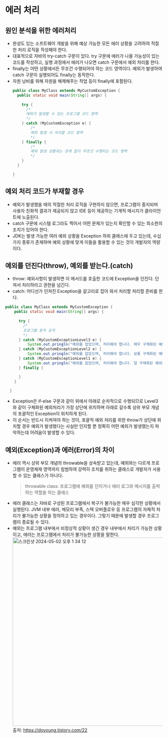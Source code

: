 # 에러 처리

## 원인 분석을 위한 에러처리
  - 완성도 있는 소프트웨어 개발을 위해 예상 가능한 모든 에러 상황을 고려하여 적절한 처리 로직을 작성해야 한다.
  - 대표적으로 자바의 try-catch 구문이 있다. try 구문에 에러가 나올 가능성이 있는 코드를 작성하고, 실행 과정에서 에러가 나오면 catch 구문에서 예외 처리를 한다.
  - finally는 어떤 상황에서든 무조건 수행되어야 하는 코드 영역이다. 예외가 발생하여 catch 구문이 실행되어도 finally는 동작한다.
  - 자원 낭비를 위해 자원을 해제해주는 작업 등이 finally에 포함된다.
    ```java
    public class MyClass extends MyCustomException {
      public static void main(String[] args) {
      
        try {
          /*
          예외가 발생할 수 있는 프로그램 코드 영역
          */
        } catch (MyCustomException e) {
            /*
            예외 발생 시 처리할 코드 영역
            */
        } finally {
            /*
            예외 발생 상황과는 관계 없이 무조건 수행되는 코드 영역
            */
        }
      }
    
    }
    ```

## 예외 처리 코드가 부재할 경우
  - 예외가 발생했을 때의 적절한 처리 로직을 구현하지 않으면, 프로그램이 중지되며 사용자 친화적 결과가 제공되지 않고 IDE 등이 제공하는 기계적 메시지가 클라이언트에 노출된다.
  - catch 구문에 시스템 로그라도 찍어서 어떤 문제가 있는지 확인할 수 있는 최소한의 조치가 있어야 한다.
  - JDK는 발생 가능한 여러 예외 상황을 Exception 하위 클래스에 두고 있는데, 수십 가지 종류가 존재하며 예외 상황에 맞게 이들을 활용할 수 있는 것이 개발자의 역량이다.

## 예외를 던진다(throw), 예외를 받는다.(catch)
  - throw: 예외사항이 발생하면 이 메서드를 호출한 코드에 Exception을 던진다. 던져서 처리하라고 권한을 넘긴다.
  - catch: 어디선가 던져진 Exception을 갈고리로 잡아 와서 처리할 처리할 준비를 한다.
  ```java
  public class MyClass extends MyCustomException {
      public static void main(String[] args) {
      
        try {
          /*
          프로그램 동작 로직
          */
        } catch (MyCustomExceptionLevel3 e) {
            System.out.pringln("예외를 잡았으며, 처리해야 합니다. 매우 구체화된 예외 처리입니다.");
        } catch (MyCustomExceptionLevel2 e) {
            System.out.pringln("예외를 잡았으며, 처리해야 합니다. 보통 구체화된 예외 처리입니다.");
        } catch (MyCustomExceptionLevel1 e) {
            System.out.pringln("예외를 잡았으며, 처리해야 합니다. 덜 구체화된 예외처리입니다.");
        } finally {

        }
      }
    
    }
  ```
  - Exception은 if-else 구문과 같이 위에서 아래로 순차적으로 수행되므로 Level3 와 같이 구체화된 예외처리가 가장 상단에 위치하며 아래로 갈수록 상위 부모 개념의 포괄적인
    Exception이 위치하게 된다.
  - 이 순서는 반드시 지켜져야 하는 것이, 포괄적 예외 처리를 위한 throw가 상단에 위치할 경우 예외가 발생했다는 사실만 인지할 뿐 정확히 어떤 예외가 발생했는지 파악하는데 어려움이
    발생할 수 있다.

## 예외(Exception)과 에러(Error)의 차이
  - 에러 역시 상위 부모 개념의 throwable을 상속받고 있는데, 예외와는 다르게 프로그램이 운영체제 영역까지 침범하여 강력히 조치를 취하는 클래스로 개발자가 사용할 수 있는 클래스가
    아니다.
    > throwable class: 프로그램에 예외를 던지거나 에러 로그와 메시지를 출력하는 역할을 하는 클래스
  - 에러 클래스는 자바로 구성된 프로그램에서 복구가 불가능한 매우 심각한 상황에서 실행된다. JVM 내부 에러, 메모리 부족, 스택 오버플로우 등 프로그램의 자체적 처리가 불가능한
    상황을 정의하고 있는 경우이다. 그렇기 때문에 발생할 경우 프로그램이 종료될 수 있다.
  - 예외는 프로그램 내부에서 비정상적 상황이 생긴 경우 내부에서 처리가 가능한 상황이고, 에러는 프로그램에서 처리가 불가능한 상황을 말한다.
    <img width="600" alt="스크린샷 2024-05-02 오후 1 34 12" src="https://github.com/FutureMaker0/designPattern_singleton/assets/120623320/f7055c77-755c-4362-80a7-f25c2cf035be"></br>
  출저: https://doyoung.tistory.com/22


